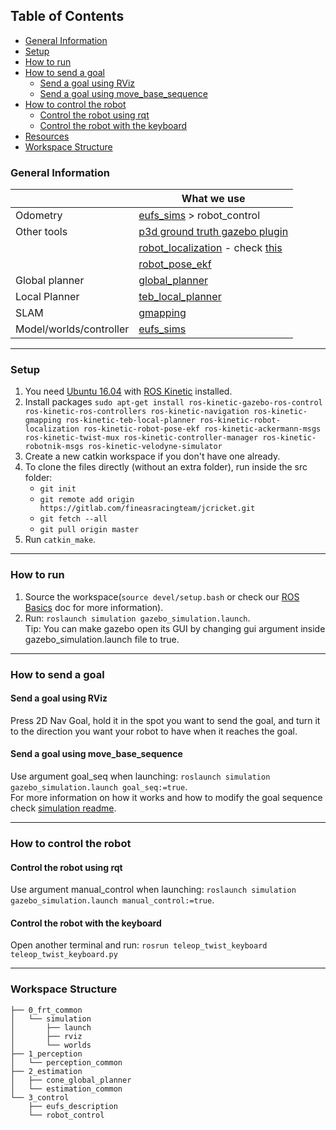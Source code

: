 ## Table of Contents
- [General Information](#general-information)
- [Setup](#setup)
- [How to run](#how-to-run)
- [How to send a goal](#how-to-send-a-goal)
    - [Send a goal using RViz](#send-a-goal-using-rviz)
    - [Send a goal using move_base_sequence](#send-a-goal-using-move_base_sequence)
- [How to control the robot](#how-to-control-the-robot)
    - [Control the robot using rqt](#control-the-robot-using-rqt)
    - [Control the robot with the keyboard](#control-the-robot-with-the-keyboard)
- [Resources](#resources)
- [Workspace Structure](#workspace-structure)

### General Information

|   | What we use |
| --- | --- |
| Odometry | [eufs_sims](https://github.com/eufsa/eufs_sim) > robot_control |
| Other tools | [p3d ground truth gazebo plugin](http://answers.gazebosim.org/question/5308/getting-the-gazebo-plugin-p3d-working-hydro/) |
|   | [robot_localization](http://wiki.ros.org/robot_localization) - check [this](https://github.com/methylDragon/ros-sensor-fusion-tutorial)|
|   | [robot_pose_ekf](http://wiki.ros.org/robot_pose_ekf) |
| Global planner | [global_planner](http://wiki.ros.org/global_planner) |
| Local Planner | [teb_local_planner](http://wiki.ros.org/teb_local_planner) |
| SLAM | [gmapping](http://wiki.ros.org/gmapping) |
| Model/worlds/controller | [eufs_sims](https://github.com/eufsa/eufs_sim) |

----

### Setup

1. You need [Ubuntu 16.04](http://releases.ubuntu.com/16.04/) with [ROS Kinetic](http://wiki.ros.org/kinetic/Installation/Ubuntu) installed.
2. Install packages `sudo apt-get install ros-kinetic-gazebo-ros-control ros-kinetic-ros-controllers ros-kinetic-navigation ros-kinetic-gmapping ros-kinetic-teb-local-planner ros-kinetic-robot-localization ros-kinetic-robot-pose-ekf ros-kinetic-ackermann-msgs ros-kinetic-twist-mux ros-kinetic-controller-manager ros-kinetic-robotnik-msgs ros-kinetic-velodyne-simulator`
3. Create a new catkin workspace if you don't have one already.
4. To clone the files directly (without an extra folder), run inside the src folder:
    - `git init`
    - `git remote add origin https://gitlab.com/fineasracingteam/jcricket.git`
    - `git fetch --all`
    - `git pull origin master`
5. Run `catkin_make`.

----

### How to run

1. Source the workspace(`source devel/setup.bash` or check our [ROS Basics](https://docs.google.com/document/d/1HTMq7Cwe4MZPlNUSJqRnfYy1TClEv3lscJfn8Ei_yrE/edit?usp=sharing) doc for more information).
2. Run: `roslaunch simulation gazebo_simulation.launch`.   
Tip: You can make gazebo open its GUI by changing gui argument inside gazebo_simulation.launch file to true.

----

### How to send a goal

#### Send a goal using RViz

Press 2D Nav Goal, hold it in the spot you want to send the goal, and turn it to the direction you want your robot to have when it reaches the goal.

#### Send a goal using move_base_sequence

Use argument goal_seq when launching: `roslaunch simulation gazebo_simulation.launch goal_seq:=true`.   
For more information on how it works and how to modify the goal sequence check [simulation readme](0_frt_common/simulation/README.md).

----

### How to control the robot

#### Control the robot using rqt

Use argument manual_control when launching: `roslaunch simulation gazebo_simulation.launch manual_control:=true`.

#### Control the robot with the keyboard

Open another terminal and run: `rosrun teleop_twist_keyboard teleop_twist_keyboard.py` 

----

### Workspace Structure

    ├── 0_frt_common
    │   └── simulation
    │       ├── launch
    │       ├── rviz
    │       └── worlds
    ├── 1_perception
    │   └── perception_common
    ├── 2_estimation
    │   ├── cone_global_planner
    │   └── estimation_common
    └── 3_control
        ├── eufs_description
        └── robot_control
